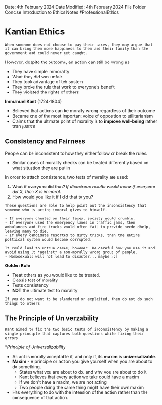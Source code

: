Date: 4th February 2024
Date Modified: 4th February 2024
File Folder: Concise Introduction to Ethics Notes
#ProfessionalEthics

# Kantian Ethics

```ad-example
When someone does not choose to pay their taxes, they may argue that it can bring them more happiness to them and their family than the government and could never get caught.
```

However, despite the outcome, an action can still be wrong as:
- They have simple immorality
- What they did was unfair
- They took advantage of teh system
- They broke the rule that work to everyone's benefit
- They violated the rights of others

**Immanuel Kant** (1724-1804)
- Believed that actions can be morally wrong regardless of their outcome
- Became one of the most important voice of opposition to utilitarianism
- Claims that the ultimate point of morality is to **improve well-being** rather than *justice*

## Consistency and Fairness

People can be inconsistent to how they either follow or break the rules.
- Similar cases of morality checks can be treated differently based on what situation they are put in

In order to attach consistence, two tests of morality are used:
1. What if everyone did that? *If disastrous results would occur if everyone did X, then X is immoral*.
2. How would you like it if I did that to you?

```ad-important
These questions are able to help point out the inconsistency that someone who is acting immoral gives to himself.
```

```ad-example
- If everyone cheated on their taxes, society would crumble.
- If everyone used the emergency lanes in traffic jams, then ambulances and fire trucks would often fail to provide neede dhelp, leaving many to die.
- If every candidate resorted to dirty tricks, then the entire poltiical system would become corrupted.
```

```ad-warning
It could lead to untrue cases; however. Be careful how you use it and avoid using it *against* a non-morally wrong group of people.
- Homosexuals will not lead to disaster... maybe >:]
```

**Golden Rule**
- Treat others as you would like to be treated.
- Classis test of morality
- Tests consistency
- **NOT** the ultimate test to morality

```ad-example
If you do not want to be slandered or exploited, then do not do such things to others
```

## The Principle of Univerzability

```ad-note
Kant aimed to fix the two basic tests of inconsistency by making a single principle that captures both questions while fixing their errors
```

**Principle of Universalizability*
- An act is morally acceptable if, and only if, its **maxim** is **universalizable**.
- **Maxim** - A principle or action you give yourself when you are about to do something.
	- States what you are about to do, and why you are about to do it.
	- Kant believes that every action we take could have a maxim
	- If we don't have a maxim, we are not acting
	- Two people doing the same thing might have their own maxim
- Has everything to do with the intension of the action rather than the consequence of that action.

